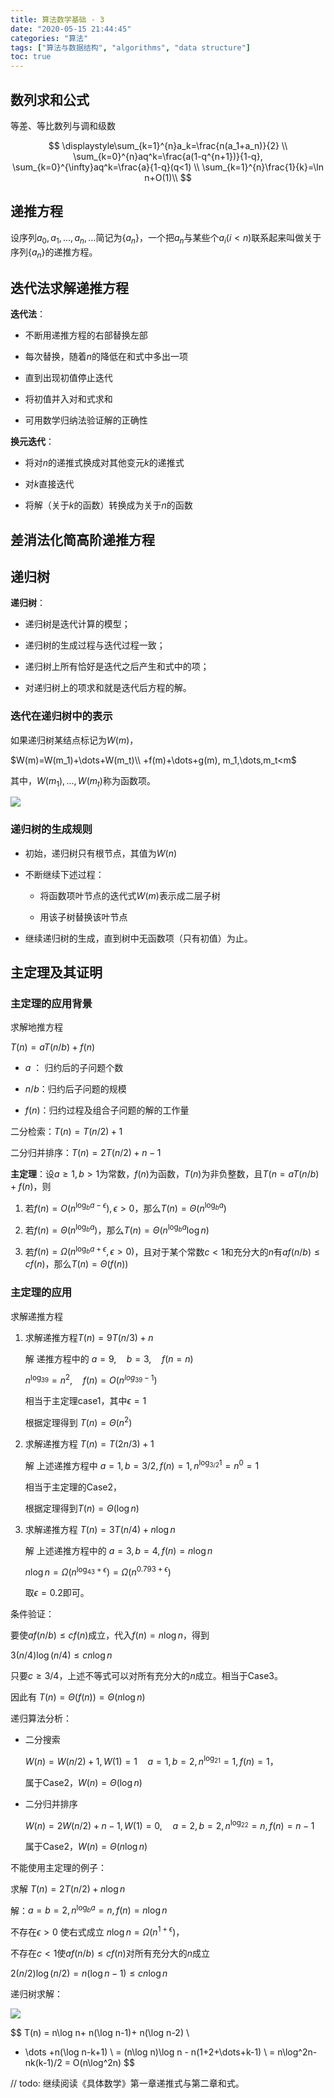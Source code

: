 ```yaml
---
title: 算法数学基础 - 3
date: "2020-05-15 21:44:45"
categories: "算法"
tags: ["算法与数据结构", "algorithms", "data structure"]
toc: true
---
```



## 数列求和公式

<!-- more -->

等差、等比数列与调和级数

$$
\displaystyle\sum_{k=1}^{n}a_k=\frac{n(a_1+a_n)}{2} \\
\sum_{k=0}^{n}aq^k=\frac{a(1-q^{n+1})}{1-q}, \sum_{k=0}^{\infty}aq^k=\frac{a}{1-q}(q<1) \\
\sum_{k=1}^{n}\frac{1}{k}=\ln n+O(1)\\
$$

## 递推方程

设序列$a_0,a_1,\dots,a_n,\dots$简记为$\{a_n\}$，一个把$a_n$与某些个$a_i(i<n)$联系起来叫做关于序列$\{a_n\}$的递推方程。

## 迭代法求解递推方程

**迭代法**：

+ 不断用递推方程的右部替换左部

+ 每次替换，随着$n$的降低在和式中多出一项

+ 直到出现初值停止迭代

+ 将初值并入对和式求和

+ 可用数学归纳法验证解的正确性

**换元迭代**：

+ 将对$n$的递推式换成对其他变元$k$的递推式

+ 对$k$直接迭代

+ 将解（关于$k$的函数）转换成为关于$n$的函数

## 差消法化简高阶递推方程

## 递归树

**递归树**：

+ 递归树是迭代计算的模型；

+ 递归树的生成过程与迭代过程一致；

+ 递归树上所有恰好是迭代之后产生和式中的项；

+ 对递归树上的项求和就是迭代后方程的解。

### 迭代在递归树中的表示

如果递归树某结点标记为$W(m)$，

$W(m)=W(m_1)+\dots+W(m_t)\\ +f(m)+\dots+g(m), m_1,\dots,m_t<m$

其中，$W(m_1),\dots,W(m_t)$称为函数项。

![](https://cdn.jsdelivr.net/gh/jnhu76/Image-Hosting/img/20200515112257.png)

### 递归树的生成规则

+ 初始，递归树只有根节点，其值为$W(n)$

+ 不断继续下述过程：
  
  + 将函数项叶节点的迭代式$W(m)$表示成二层子树
  
  + 用该子树替换该叶节点

+ 继续递归树的生成，直到树中无函数项（只有初值）为止。

## 主定理及其证明

### 主定理的应用背景

求解地推方程

$T(n)=aT(n/b)+f(n)$

+ $a$ ： 归约后的子问题个数

+ $n/b$：归约后子问题的规模

+ $f(n)$：归约过程及组合子问题的解的工作量

二分检索：$T(n)=T(n/2)+1$

二分归并排序：$T(n)=2T(n/2)+n-1$

**主定理**：设$a\ge1,b>1$为常数，$f(n)$为函数，$T(n)$为非负整数，且$T(n=aT(n/b)+f(n)$，则

1. 若$f(n)=O(n^{\log_ba-\epsilon}),\epsilon>0$，那么$T(n)=\Theta(n^{\log_ba})$

2. 若$f(n)=\Theta(n^{\log_ba})$，那么$T(n)=\Theta(n^{\log_ba}\log n)$

3. 若$f(n)=\Omega(n^{\log_ba+\epsilon},\epsilon>0)$，且对于某个常数$c<1$和充分大的$n$有$af(n/b)\le cf(n)$，那么$T(n)=\Theta(f(n))$

### 主定理的应用

求解递推方程

1. 求解递推方程$T(n)=9T(n/3)+n$

   解 递推方程中的 $a=9,\quad b=3,\quad f(n=n)$ 

   $n^{\log_39}=n^2,\quad f(n)=O(n^{log_39-1})$

   相当于主定理case1，其中$\epsilon =1$

   根据定理得到 $T(n)=\Theta(n^2)$

2. 求解递推方程 $T(n)=T(2n/3)+1$
   
   解 上述递推方程中 $a=1, b=3/2,f(n)=1,n^{\log_{3/2}1}=n^0=1$
   
   相当于主定理的Case2，
   
   根据定理得到$T(n)=\Theta(\log n)$

3. 求解递推方程 $T(n)=3T(n/4)+n\log n$
   
   解 上述递推方程中的 $a=3,b=4,f(n)=n\log n$
   
   $n\log n=\Omega(n^{\log_43+\epsilon})=\Omega(n^{0.793+\epsilon})$
   
   取$\epsilon=0.2$即可。

条件验证：

要使$af(n/b)\le cf(n)$成立，代入$f(n)=n\log n$，得到

$3(n/4)\log(n/4)\le cn\log n$

只要$c\ge 3/4$，上述不等式可以对所有充分大的$n$成立。相当于Case3。

因此有 $T(n)=\Theta(f(n))=\Theta(n\log n)$

递归算法分析：

+ 二分搜索
  
  $W(n)=W(n/2)+1,W(1)=1\quad a=1,b=2,n^{\log_21}=1, f(n)=1$，
  
  属于Case2，$W(n)=\Theta(\log n)$

+ 二分归并排序
  
  $W(n)=2W(n/2)+n-1, W(1)=0, \quad a=2,b=2,n^{\log_22}=n,f(n)=n-1$
  
  属于Case2，$W(n)=\Theta(n\log n)$

不能使用主定理的例子：

求解 $T(n)=2T(n/2)+n\log n$

解：$a=b=2,n^{\log_ba}=n,f(n)=n\log n$

不存在$\epsilon >0$ 使右式成立 $n\log n = \Omega(n^{1+\epsilon})$，

不存在$c<1$使$af(n/b)\le cf(n)$对所有充分大的$n$成立

$2(n/2)\log(n/2)=n(\log n-1)\le cn\log n$

递归树求解：

![](https://cdn.jsdelivr.net/gh/jnhu76/Image-Hosting/img/20200515112309.png)

$$
T(n) = n\log n+ n(\log n-1)+ n(\log n-2) \\
+ \dots +n(\log n-k+1) \\
= (n\log n)\log n - n(1+2+\dots+k-1) \\
= n\log^2n-nk(k-1)/2 = O(n\log^2n)
$$

// todo: 继续阅读《具体数学》第一章递推式与第二章和式。
